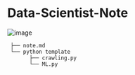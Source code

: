 # Data-Scientist-Note

![image](https://img.shields.io/badge/python-3.7-blue.svg)

```
 ├── note.md   
 └── python template
       ├── crawling.py
       └── ML.py
```
